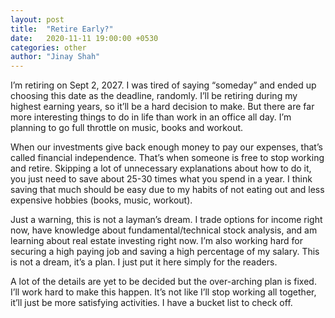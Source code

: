 ```yaml
---
layout: post
title:  "Retire Early?"
date:   2020-11-11 19:00:00 +0530
categories: other
author: "Jinay Shah"
---
```


I’m retiring on Sept 2, 2027. I was tired of saying “someday” and ended up choosing this date as the deadline, randomly. I’ll be retiring during my highest earning years, so it’ll be a hard decision to make.  But there are far more interesting things to do in life than work in an office all day. I’m planning to go full throttle on music, books and workout. 

When our investments give back enough money to pay our expenses, that’s called financial independence. That’s when someone is free to stop working and retire. Skipping a lot of unnecessary explanations about how to do it, you just need to save about 25-30 times what you spend in a year.  I think saving that much should be easy due to my habits of not eating out and less expensive hobbies (books, music, workout).

Just a warning, this is not a layman’s dream. I trade options for income right now, have knowledge about fundamental/technical stock analysis, and am learning about real estate investing right now. I’m also working hard for securing a high paying job and saving a high percentage of my salary. This is not a dream, it’s a plan. I just put it here simply for the readers. 

A lot of the details are yet to be decided but the over-arching plan is fixed. I’ll work hard to make this happen. It’s not like I’ll stop working all together, it’ll just be more satisfying activities. I have a bucket list to check off.